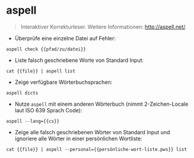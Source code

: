 # aspell

> Interaktiver Korrekturleser.
> Weitere Informationen: <http://aspell.net/>.

- Überprüfe eine einzelne Datei auf Fehler:

`aspell check {{pfad/zu/datei}}`

- Liste falsch geschriebene Worte von Standard Input:

`cat {{file}} | aspell list`

- Zeige verfügbare Wörterbuchsprachen:

`aspell dicts`

- Nutze `aspell` mit einem anderen Wörterbuch (nimmt 2-Zeichen-Locale laut ISO 639 Sprach Code):

`aspell --lang={{cs}}`

- Zeige alle falsch geschriebenen Wörter von Standard Input und ignoriere alle Wörter in einer persönlichen Wortliste:

`cat {{file}} | aspell --personal={{persönliche-wort-liste.pws}} list`
